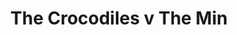 ---
year: "1991"
serialNumber: "0131" 
game: "The Crocodiles"
title: "The Crocodiles v The Min"
gameLocation: "The Crocodiles"
gameDate: "1991"
result: ""
resultType: ""
type: "game"
---